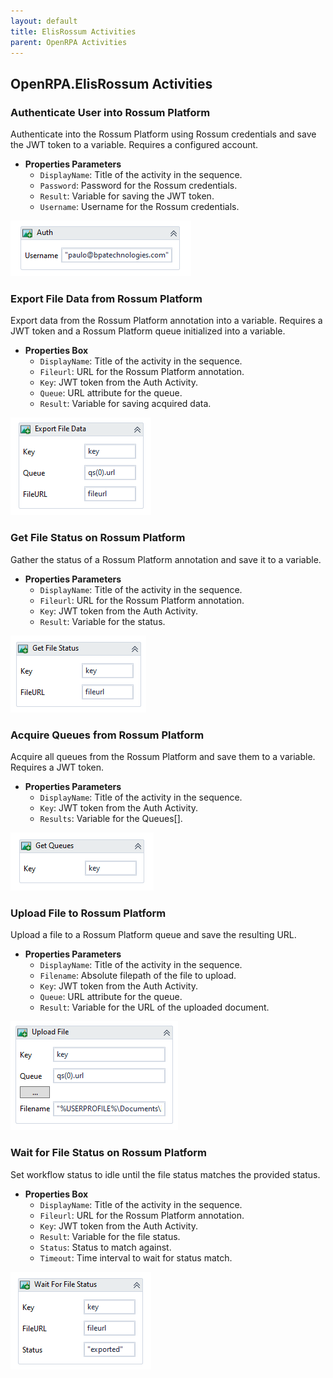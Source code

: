 ```yaml
---
layout: default
title: ElisRossum Activities
parent: OpenRPA Activities
---
```

## OpenRPA.ElisRossum Activities

### Authenticate User into Rossum Platform

Authenticate into the Rossum Platform using Rossum credentials and save the JWT token to a variable. Requires a configured account.

- **Properties Parameters**
  - `DisplayName`: Title of the activity in the sequence.
  - `Password`: Password for the Rossum credentials.
  - `Result`: Variable for saving the JWT token.
  - `Username`: Username for the Rossum credentials.

![OpenRPA.ElisRossum Auth](../../images/openrpa_elis_rossum_auth.png)

### Export File Data from Rossum Platform

Export data from the Rossum Platform annotation into a variable. Requires a JWT token and a Rossum Platform queue initialized into a variable.

- **Properties Box**
  - `DisplayName`: Title of the activity in the sequence.
  - `Fileurl`: URL for the Rossum Platform annotation.
  - `Key`: JWT token from the Auth Activity.
  - `Queue`: URL attribute for the queue.
  - `Result`: Variable for saving acquired data.

![OpenRPA.ElisRossum Export File Data](../../images/openrpa_elis_rossum_export_file_data.png)

### Get File Status on Rossum Platform

Gather the status of a Rossum Platform annotation and save it to a variable.

- **Properties Parameters**
  - `DisplayName`: Title of the activity in the sequence.
  - `Fileurl`: URL for the Rossum Platform annotation.
  - `Key`: JWT token from the Auth Activity.
  - `Result`: Variable for the status.

![OpenRPA.ElisRossum Get File Status](../../images/openrpa_elis_rossum_get_file_status.png)

### Acquire Queues from Rossum Platform

Acquire all queues from the Rossum Platform and save them to a variable. Requires a JWT token.

- **Properties Parameters**
  - `DisplayName`: Title of the activity in the sequence.
  - `Key`: JWT token from the Auth Activity.
  - `Results`: Variable for the Queues[].

![OpenRPA.ElisRossum Get Queue](../../images/openrpa_elis_rossum_get_queue.png)

### Upload File to Rossum Platform

Upload a file to a Rossum Platform queue and save the resulting URL.

- **Properties Parameters**
  - `DisplayName`: Title of the activity in the sequence.
  - `Filename`: Absolute filepath of the file to upload.
  - `Key`: JWT token from the Auth Activity.
  - `Queue`: URL attribute for the queue.
  - `Result`: Variable for the URL of the uploaded document.

![OpenRPA.ElisRossum Upload File](../../images/openrpa_elis_rossum_upload_file.png)

### Wait for File Status on Rossum Platform

Set workflow status to idle until the file status matches the provided status.

- **Properties Box**
  - `DisplayName`: Title of the activity in the sequence.
  - `Fileurl`: URL for the Rossum Platform annotation.
  - `Key`: JWT token from the Auth Activity.
  - `Result`: Variable for the file status.
  - `Status`: Status to match against.
  - `Timeout`: Time interval to wait for status match.

![OpenRPA.ElisRossum Wait for File Status](../../images/openrpa_elis_rossum_wait_for_file_status.png)
